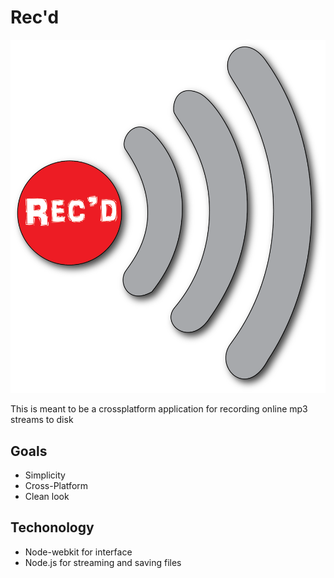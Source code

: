 # Rec'd

![Rec'd](icons/recd.png)

This is meant to be a crossplatform application for recording online mp3 streams to disk

## Goals

 - Simplicity
 - Cross-Platform
 - Clean look

## Techonology
 
 - Node-webkit for interface
 - Node.js for streaming and saving files
